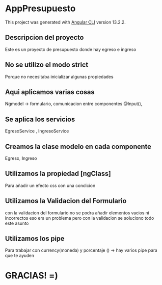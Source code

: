 # AppPresupuesto

This project was generated with [Angular CLI](https://github.com/angular/angular-cli) version 13.2.2.

## Descripcion del proyecto

Este es un proyecto de presupuesto donde hay egreso e ingreso 

## No se utilizo el modo strict

Porque no necesitaba inicializar algunas propiedades

## Aqui aplicamos varias cosas

Ngmodel -> formulario, comunicacion entre componentes @Input(), 

## Se aplica los servicios

EgresoService , IngresoService

## Creamos la clase modelo en cada componente

Egreso, Ingreso

## Utilizamos la propiedad [ngClass]

Para añadir un efecto css con una condicion

## Utilizamos la Validacion del Formulario

con la validacion del formulario no se podra añadir elementos vacios ni incorrectos eso era un problema pero con la validacion se soluciono todo este asunto

## Utilizamos los pipe

Para trabajar con currency(moneda) y porcentaje () -> hay varios pipe para que te ayuden 

# GRACIAS! =)
